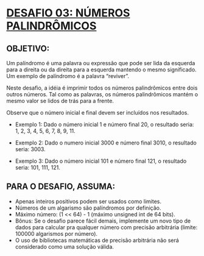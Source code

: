 # [DESAFIO 03: NÚMEROS PALINDRÔMICOS](https://osprogramadores.com/desafios/d03/)

## OBJETIVO:
Um palíndromo é uma palavra ou expressão que pode ser lida da esquerda para a direita ou da direita para a esquerda mantendo o mesmo significado. Um exemplo de palíndromo é a palavra “reviver”.

Neste desafio, a idéia é imprimir todos os números palindrômicos entre dois outros números. Tal como as palavras, os números palindrômicos mantém o mesmo valor se lidos de trás para a frente.

Observe que o número inicial e final devem ser incluídos nos resultados.

* Exemplo 1: Dado o número inicial 1 e número final 20, o resultado seria: 1, 2, 3, 4, 5, 6, 7, 8, 9, 11.

* Exemplo 2: Dado o numero inicial 3000 e número final 3010, o resultado seria: 3003.

* Exemplo 3: Dado o número inicial 101 e número final 121, o resultado seria: 101, 111, 121.

## PARA O DESAFIO, ASSUMA:
* Apenas inteiros positivos podem ser usados como limites.
* Números de um algarismo são palíndromos por definição.
* Máximo número: (1 << 64) - 1 (máximo unsigned int de 64 bits).
* Bônus: Se o desafio parece fácil demais, implemente um novo tipo de dados para calcular pra qualquer número com precisão arbitrária (limite: 100000 algarismos por número). 
* O uso de bibliotecas matemáticas de precisão arbitrária não será considerado como uma solução válida.


